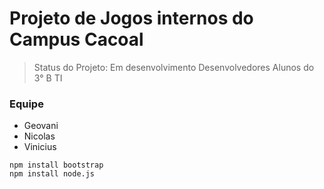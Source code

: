 # Projeto de Jogos internos do Campus Cacoal

>Status do Projeto: Em desenvolvimento
>Desenvolvedores Alunos do 3° B TI

### Equipe
* Geovani
* Nicolas
* Vinicius

```
npm install bootstrap
npm install node.js
```
